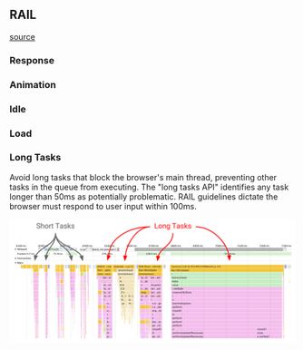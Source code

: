 
## RAIL
[source](https://developers.google.com/web/fundamentals/performance/rail)

### Response
### Animation
### Idle
### Load
### Long Tasks
Avoid long tasks that block the browser's main thread, preventing other tasks in the queue from executing. The "long tasks API" identifies any task longer than 50ms as potentially problematic.  RAIL guidelines dictate the browser must respond to user input within 100ms.

![performance metrics long tasks visual](./assets/perf-metrics-long-tasks.png)
